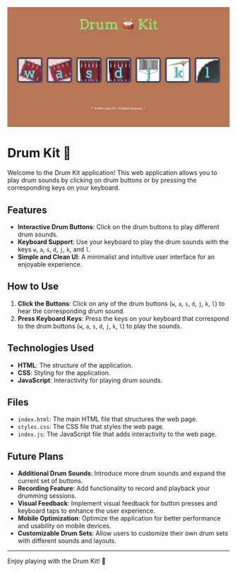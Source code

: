 ![Screenshot](https://raw.githubusercontent.com/leslieyjkim/Drum_game/49302dfdff697a082ce31dc1db372de104371e43/Mainpage.png)

# Drum Kit 🥁

Welcome to the Drum Kit application! This web application allows you to play drum sounds by clicking on drum buttons or by pressing the corresponding keys on your keyboard.

## Features

- **Interactive Drum Buttons**: Click on the drum buttons to play different drum sounds.
- **Keyboard Support**: Use your keyboard to play the drum sounds with the keys `w`, `a`, `s`, `d`, `j`, `k`, and `l`.
- **Simple and Clean UI**: A minimalist and intuitive user interface for an enjoyable experience.

## How to Use

1. **Click the Buttons**: Click on any of the drum buttons (`w`, `a`, `s`, `d`, `j`, `k`, `l`) to hear the corresponding drum sound.
2. **Press Keyboard Keys**: Press the keys on your keyboard that correspond to the drum buttons (`w`, `a`, `s`, `d`, `j`, `k`, `l`) to play the sounds.

## Technologies Used

- **HTML**: The structure of the application.
- **CSS**: Styling for the application.
- **JavaScript**: Interactivity for playing drum sounds.


## Files

- `index.html`: The main HTML file that structures the web page.
- `styles.css`: The CSS file that styles the web page.
- `index.js`: The JavaScript file that adds interactivity to the web page.

## Future Plans

- **Additional Drum Sounds**: Introduce more drum sounds and expand the current set of buttons.
- **Recording Feature**: Add functionality to record and playback your drumming sessions.
- **Visual Feedback**: Implement visual feedback for button presses and keyboard taps to enhance the user experience.
- **Mobile Optimization**: Optimize the application for better performance and usability on mobile devices.
- **Customizable Drum Sets**: Allow users to customize their own drum sets with different sounds and layouts.

---

Enjoy playing with the Drum Kit! 🥁
